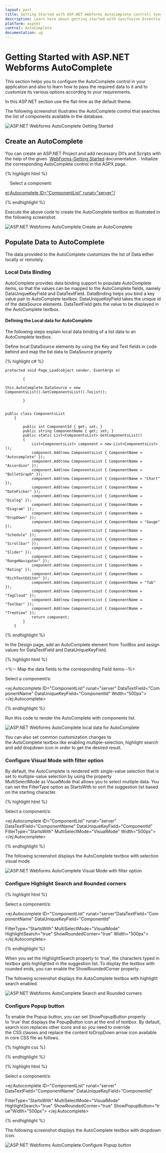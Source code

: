 ```yaml
---
layout: post
title: Getting Started with ASP.NET Webforms AutoComplete Control| Syncfusion
description: Learn here about getting started with Syncfusion Essential ASP.NET Webforms AutoComplete Control, its elements, and more.
platform: aspnet
control: AutoComplete
documentation: ug
---
```


# Getting Started with ASP.NET Webforms AutoComplete

This section helps you to configure the AutoComplete control in your application and also to learn how to pass the required data to it and to customize its various options according to your requirements.

In this ASP.NET section use the flat-lime as the default theme.

The following screenshot illustrates the AutoComplete control that searches the list of components available in the database.

![ASP.NET Webforms AutoComplete Getting Started](Getting-Started_images/Getting-Started_img1.png) 



## Create an AutoComplete

You can create an ASP.NET Project and add necessary Dll’s and Scripts with the help of the given 
[WebForms-Getting Started](http://help.syncfusion.com/aspnetmvc/autocomplete/getting-started) documentation.  
Initialize the corresponding AutoComplete control in the ASPX page.

{% highlight html %}



<div>

    Select a component:

<ej:Autocomplete ID="ComponentList" runat="server"/>

</div>



{% endhighlight %}



Execute the above code to create the AutoComplete textbox as illustrated in the following screenshot.





![ASP.NET Webforms AutoComplete Create an AutoComplete](Getting-Started_images/Getting-Started_img2.png)



## Populate Data to AutoComplete

The data provided to the AutoComplete customizes the list of Data either locally or remotely. 

### Local Data Binding

AutoComplete provides data binding support to populate AutoComplete items, so that the values can be mapped to the AutoComplete fields, namely DataUniqueKeyField and DataTextField. DataBinding helps you bind a key value pair to AutoComplete textbox. DataUniqueKeyField takes the unique id of the dataSource elements. DataTextField gets the value to be displayed in the AutoComplete textbox.

#### Defining the Local data for AutoComplete

The following steps explain local data binding of a list data to an AutoComplete textbox.

Define local DataSource elements by using the Key and Text fields in code behind and map the list data to DataSource property

{% highlight c# %}

    protected void Page_Load(object sender, EventArgs e)

            {

    this.AutoComplete.DataSource = new ComponentsList().GetComponentsList().ToList();

            }


    public class ComponentsList
        {

            public int ComponentId { get; set; }
            public string ComponentName { get; set; }          
            public static List<ComponentsList> GetComponentsList()
            {
                List<ComponentsList> component = new List<ComponentsList>();
                component.Add(new ComponentsList { ComponentName = "Autocomplete" });
                component.Add(new ComponentsList { ComponentName = "Accordion" });
                component.Add(new ComponentsList { ComponentName = "BulletGraph" });
                component.Add(new ComponentsList { ComponentName = "Chart" });
                component.Add(new ComponentsList { ComponentName = "DatePicker" });
                component.Add(new ComponentsList { ComponentName = "Dialog" });
                component.Add(new ComponentsList { ComponentName = "Diagram" });
                component.Add(new ComponentsList { ComponentName = "DropDown" });
                component.Add(new ComponentsList { ComponentName = "Gauge" });
                component.Add(new ComponentsList { ComponentName = "Schedule" });
                component.Add(new ComponentsList { ComponentName = "Scrollbar" });
                component.Add(new ComponentsList { ComponentName = "Slider" });
                component.Add(new ComponentsList { ComponentName = "RangeNavigator" });
                component.Add(new ComponentsList { ComponentName = "Rating" });
                component.Add(new ComponentsList { ComponentName = "RichTextEditor" });
                component.Add(new ComponentsList { ComponentName = "Tab" });
                component.Add(new ComponentsList { ComponentName = "TagCloud" });
                component.Add(new ComponentsList { ComponentName = "Toolbar" });
                component.Add(new ComponentsList { ComponentName = "TreeView" });               
                return component;
            }
        }

{% endhighlight %}


In the Design page, add an AutoComplete element from ToolBox and assign values for DataTextField and DataUniqueKeyField.

{% highlight html %}

<%-- Map the data fields to the corresponding Field items--%>


<div>

Select a component/s:

<ej:Autocomplete ID="ComponentList" runat="server" DataTextField="ComponentName" DataUniqueKeyField="ComponentId" Width="500px"></ej:Autocomplete>

</div>


{% endhighlight %}



Run this code to render the AutoComplete with components list.

![ASP.NET Webforms AutoComplete local data for AutoComplete](Getting-Started_images/Getting-Started_img3.png)



You can also set common customization changes to the AutoComplete textbox like enabling multiple-selection, highlight search and add dropdown icon in order to get the desired result.

### Configure Visual Mode with filter option

By default, the AutoComplete is rendered with single-value selection that is set to multiple-value selection by using the property MultiSelectMode as VisualMode that allows you to select multiple data. You can set the FilterType option as StartsWith to sort the suggestion list based on the starting character.

{% highlight html %}



<div>

Select a component/s:

<ej:Autocomplete ID="ComponentList" runat="server" DataTextField="ComponentName" DataUniqueKeyField="ComponentId" FilterType="StartsWith" MultiSelectMode="VisualMode" Width="500px"> </ej:Autocomplete>

</div>





{% endhighlight %}



The following screenshot displays the AutoComplete textbox with selection visual mode.

![ASP.NET Webforms AutoComplete Visual Mode with filter option](Getting-Started_images/Getting-Started_img4.png) 



### Configure Highlight Search and Rounded corners

{% highlight html %}

<div>

Select a component/s:

<ej:Autocomplete ID="ComponentList" runat="server"DataTextField="ComponentName" DataUniqueKeyField="ComponentId"

FilterType="StartsWith" MultiSelectMode="VisualMode" HighlightSearch="true" ShowRoundedCorner="true" Width="500px"></ej:Autocomplete>

</div>


{% endhighlight %}

When you set the HighlightSearch property to ‘true’, the characters typed in textbox gets highlighted in the suggestion list. To display the textbox with rounded ends, you can enable the ShowRoundedCorner property.

The following screenshot displays the AutoComplete textbox with highlight search enabled.

![ASP.NET Webforms AutoComplete Search and Rounded corners](Getting-Started_images/Getting-Started_img5.png) 


### Configure Popup button

To enable the Popup button, you can set ShowPopupButton property to ‘true’ that displays the PopupButton icon at the end of textbox. By default, search icon replaces other icons and so you need to override the CSS classes and replace the content toDropDown arrow icon available in core CSS file as follows.

{% highlight css %}



<style>

.e-icon.e-search:before {

               content:"\e63b";

        }

</style>


{% endhighlight %}


{% highlight html %}



<div>

Select a component/s:

<ej:Autocomplete ID="ComponentList" runat="server" DataTextField="ComponentName" DataUniqueKeyField="ComponentId" 

FilterType="StartsWith" MultiSelectMode="VisualMode" HighlightSearch="true" ShowRoundedCorner="true" ShowPopupButton="true"Width="500px"> </ej:Autocomplete>

</div>


{% endhighlight %}



The following screenshot displays the AutoComplete textbox with dropdown icon.



![ASP.NET Webforms AutoComplete Configure Popup button](Getting-Started_images/Getting-Started_img6.png)



